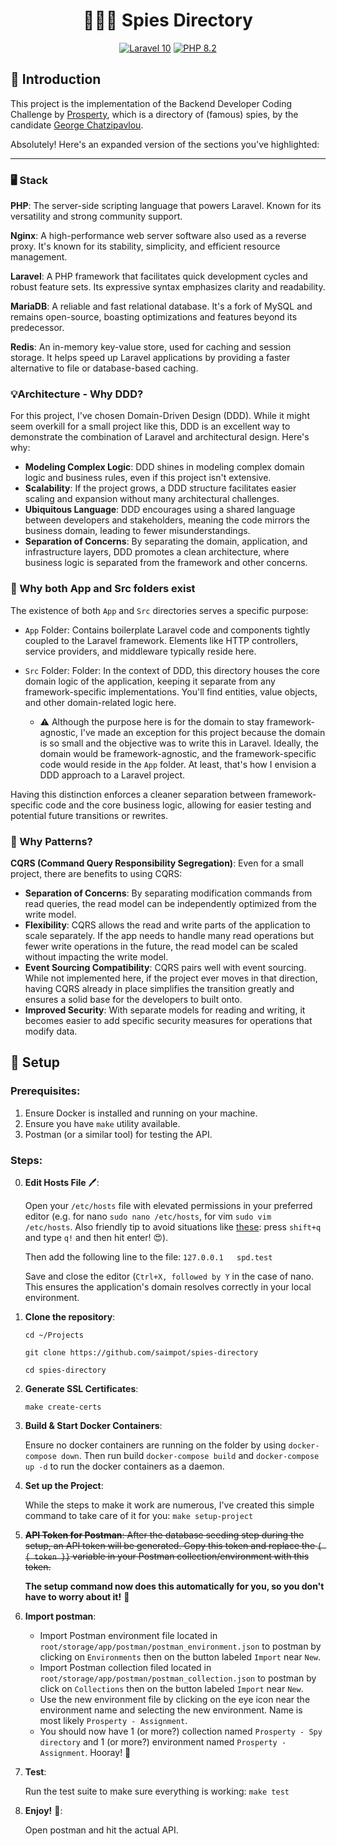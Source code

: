 <h1 align="center"> 🕵🏾‍♂️ Spies Directory </h1>  <p align="center"> <a href="https://laravel.com/"><img src="https://img.shields.io/badge/Laravel-10-FF2D20.svg?style=flat&logo=laravel" alt="Laravel 10"/></a> <a href="https://www.php.net/"><img src="https://img.shields.io/badge/PHP-8.2-777BB4.svg?style=flat&logo=php" alt="PHP 8.2"/></a> </p>

## 📘 Introduction

This project is the implementation of the Backend Developer Coding Challenge by [Prosperty](https://www.theprosperty.com/), which is a directory of (famous) spies, by the candidate [George Chatzipavlou](https://github.com/saimpot).



Absolutely! Here's an expanded version of the sections you've highlighted:

----------

### 🖥️ Stack

**PHP**: The server-side scripting language that powers Laravel. Known for its versatility and strong community support.

**Nginx**: A high-performance web server software also used as a reverse proxy. It's known for its stability, simplicity, and efficient resource management.

**Laravel**: A PHP framework that facilitates quick development cycles and robust feature sets. Its expressive syntax emphasizes clarity and readability.

**MariaDB**: A reliable and fast relational database. It's a fork of MySQL and remains open-source, boasting optimizations and features beyond its predecessor.

**Redis**: An in-memory key-value store, used for caching and session storage. It helps speed up Laravel applications by providing a faster alternative to file or database-based caching.

### 💡Architecture - Why DDD?

For this project, I've chosen Domain-Driven Design (DDD). While it might seem overkill for a small project like this, DDD is an excellent way to 
demonstrate the combination of Laravel and architectural design. Here's why:
-   **Modeling Complex Logic**: DDD shines in modeling complex domain logic and business rules, even if this project isn't extensive.
-   **Scalability**: If the project grows, a DDD structure facilitates easier scaling and expansion without many architectural challenges.
-   **Ubiquitous Language**: DDD encourages using a shared language between developers and stakeholders, meaning the code mirrors the business domain, leading to fewer misunderstandings.
-   **Separation of Concerns**: By separating the domain, application, and infrastructure layers, DDD promotes a clean architecture, where business 
logic is separated from the framework and other concerns.


### 🤔 Why both App and Src folders exist

The existence of both `App` and `Src` directories serves a specific purpose:

-   `App` Folder: Contains boilerplate Laravel code and components tightly coupled to the Laravel framework. Elements like HTTP controllers, service providers, and middleware typically reside here.

-   `Src` Folder: Folder: In the context of DDD, this directory houses the core domain logic of the application, keeping it separate from any 
    framework-specific implementations. You'll find entities, value objects, and other domain-related logic here. 

    - ⚠️ Although the purpose here is 
        for the domain to stay framework-agnostic, I've made an exception for this project because the domain is so small and the objective was to 
        write this in Laravel. Ideally, the domain would be framework-agnostic, and the framework-specific code would reside in the `App` folder. At 
        least, that's how I envision a DDD approach to a Laravel project.


Having this distinction enforces a cleaner separation between framework-specific code and the core business logic, allowing for easier testing and potential future transitions or rewrites.

### 🤔 Why Patterns?

**CQRS (Command Query Responsibility Segregation)**: Even for a small project, there are benefits to using CQRS:
-   **Separation of Concerns**: By separating modification commands from read queries, the read model can be independently optimized from the write model.
-   **Flexibility**: CQRS allows the read and write parts of the application to scale separately. If the app needs to handle many read operations but fewer write operations in the future, the read model can be scaled without impacting the write model.
-   **Event Sourcing Compatibility**: CQRS pairs well with event sourcing. While not implemented here, if the project ever moves in that direction, 
having CQRS already in place simplifies the transition greatly and ensures a solid base for the developers to built onto.
-   **Improved Security**: With separate models for reading and writing, it becomes easier to add specific security measures for operations that 
modify data.

## 🗾 Setup

### Prerequisites:

1.  Ensure Docker is installed and running on your machine.
2.  Ensure you have `make` utility available.
3.  Postman (or a similar tool) for testing the API.

### Steps:

0. **Edit Hosts File** 🖊️:

    Open your `/etc/hosts` file with elevated permissions in your preferred editor (e.g. for nano `sudo nano /etc/hosts`, for vim `sudo vim 
   /etc/hosts`. Also friendly tip to avoid situations like [these](https://www.reddit.com/media?url=https%3A%2F%2Fi.redd.it%2Fauqmgt4b8zm11.png): 
   press `shift+q` and type `q!` and then hit enter! 😍). 

   Then add    the    following   line to the    file: `127.0.0.1   spd.test`
    
    Save and close the editor (`Ctrl+X, followed by Y` in the case of nano. This ensures the application's domain resolves correctly in your local 
   environment.

1. **Clone the repository**:
   
    `cd ~/Projects`
    
    `git clone https://github.com/saimpot/spies-directory`

    `cd spies-directory`



2. **Generate SSL Certificates**: 

    `make create-certs`



3. **Build & Start Docker Containers**:

    Ensure no docker containers are running on the folder by using `docker-compose down`. Then run build `docker-compose build` and 
   `docker-compose up -d` to run the docker containers as a daemon.



4. **Set up the Project**:

    While the steps to make it work are numerous, I've created this simple command to take care of it for you: `make setup-project`



5. ~~**API Token for Postman**: After the database seeding step during the setup, an API token will be generated. Copy this token and replace the `{
   { token }}` variable in your Postman collection/environment with this token.~~

    **The setup command now does this automatically for you, so you don't have to worry about it!** 🎉


6. **Import postman**:
    
    - Import Postman environment file located in `root/storage/app/postman/postman_environment.json` to postman by clicking on `Environments` then on 
      the button labeled `Import` near `New`. 
    - Import Postman collection filed located in `root/storage/app/postman/postman_collection.json` to postman by click on `Collections` then on the 
      button labeled `Import` near `New`.
    - Use the new environment file by clicking on the eye icon near the environment name and selecting the new environment. Name is most likely 
      `Prosperty - Assignment`.
    - You should now have 1 (or more?) collection named `Prosperty - Spy directory` and 1 (or more?) environment named `Prosperty - Assignment`. 
      Hooray! 🎉


7. **Test**:

    Run the test suite to make sure everything is working: `make test`


8. **Enjoy!** 🍔:
    
    Open postman and hit the actual API. 
